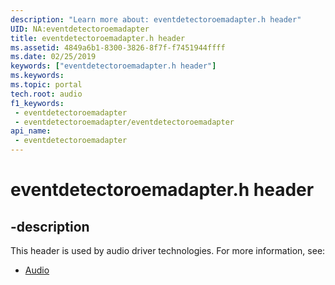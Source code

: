 ```yaml
---
description: "Learn more about: eventdetectoroemadapter.h header"
UID: NA:eventdetectoroemadapter
title: eventdetectoroemadapter.h header
ms.assetid: 4849a6b1-8300-3826-8f7f-f7451944ffff
ms.date: 02/25/2019
keywords: ["eventdetectoroemadapter.h header"]
ms.keywords: 
ms.topic: portal
tech.root: audio
f1_keywords:
 - eventdetectoroemadapter
 - eventdetectoroemadapter/eventdetectoroemadapter
api_name:
 - eventdetectoroemadapter
---
```


# eventdetectoroemadapter.h header


## -description

This header is used by audio driver technologies. For more information, see:

- [Audio](../_audio/index.md)

